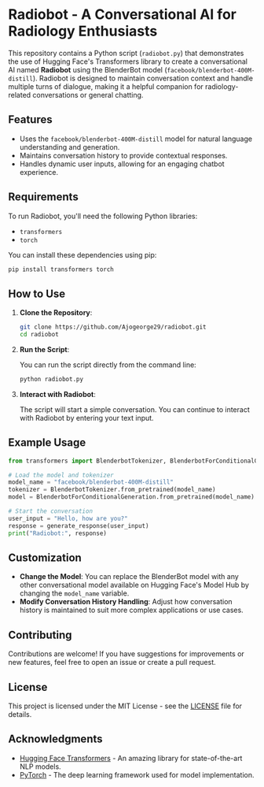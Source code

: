 
# Radiobot - A Conversational AI for Radiology Enthusiasts

This repository contains a Python script (`radiobot.py`) that demonstrates the use of Hugging Face's Transformers library to create a conversational AI named **Radiobot** using the BlenderBot model (`facebook/blenderbot-400M-distill`). Radiobot is designed to maintain conversation context and handle multiple turns of dialogue, making it a helpful companion for radiology-related conversations or general chatting.

## Features

- Uses the `facebook/blenderbot-400M-distill` model for natural language understanding and generation.
- Maintains conversation history to provide contextual responses.
- Handles dynamic user inputs, allowing for an engaging chatbot experience.

## Requirements

To run Radiobot, you'll need the following Python libraries:

- `transformers`
- `torch`

You can install these dependencies using pip:

```bash
pip install transformers torch
```

## How to Use

1. **Clone the Repository**:

   ```bash
   git clone https://github.com/Ajogeorge29/radiobot.git
   cd radiobot
   ```

2. **Run the Script**:

   You can run the script directly from the command line:

   ```bash
   python radiobot.py
   ```

3. **Interact with Radiobot**:

   The script will start a simple conversation. You can continue to interact with Radiobot by entering your text input.

## Example Usage

```python
from transformers import BlenderbotTokenizer, BlenderbotForConditionalGeneration

# Load the model and tokenizer
model_name = "facebook/blenderbot-400M-distill"
tokenizer = BlenderbotTokenizer.from_pretrained(model_name)
model = BlenderbotForConditionalGeneration.from_pretrained(model_name)

# Start the conversation
user_input = "Hello, how are you?"
response = generate_response(user_input)
print("Radiobot:", response)
```

## Customization

- **Change the Model**: You can replace the BlenderBot model with any other conversational model available on Hugging Face's Model Hub by changing the `model_name` variable.
- **Modify Conversation History Handling**: Adjust how conversation history is maintained to suit more complex applications or use cases.

## Contributing

Contributions are welcome! If you have suggestions for improvements or new features, feel free to open an issue or create a pull request.

## License

This project is licensed under the MIT License - see the [LICENSE](LICENSE) file for details.

## Acknowledgments

- [Hugging Face Transformers](https://huggingface.co/transformers/) - An amazing library for state-of-the-art NLP models.
- [PyTorch](https://pytorch.org/) - The deep learning framework used for model implementation.
